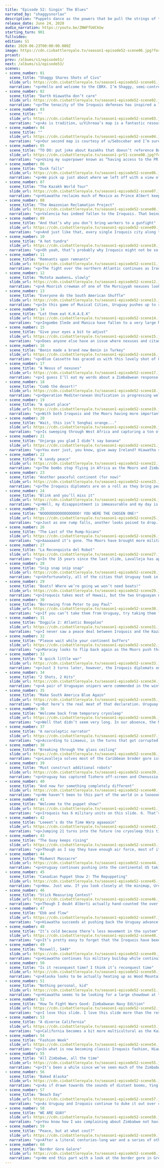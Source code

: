 ```yaml
---
title: "Episode 52: Singin' The Blues"
narrated_by: "shaggysnorlax"
description: "Puppets dance as the powers that be pull the strings of the cylinder every which way."
release_date: June 24, 2020
audio_narration: https://youtu.be/ZNWFfUdCkUw
starting_turn: 901
fullvideo:
edition: S1
date: 2020-06-23T00:00:00.000Z
image: https://cdn.civbattleroyale.tv/season1-episode52-scene06.jpg?format=webp&quality=80
prcast:
prev: /albums/s1/episode51/
next: /albums/s1/episode53/
scenes:
- scene_number: 01
  scene_title: "Shaggy Shares Shots of Civs"
  slide_url: https://cdn.civbattleroyale.tv/season1-episode52-scene01.jpg?format=webp&quality=80
  narration: "<p>Hello and welcome to the CBRX. I’m Shaggy, semi-controversial power ranker, resident Benin fan, and your narrator for the week. I’ll save you my full CBR origin story (mid-Mk2 hiatus), but I started Power Ranking this season and it’s a ton of fun to make and I hope they’re fun to read. Not fun for the civs though, it’s a cruel, cruel cylinder out there and things might get a little messy this part.</p>"
- scene_number: 02
  scene_title: "Darth Hiawatha don’t care"
  slide_url: https://cdn.civbattleroyale.tv/season1-episode52-scene02.jpg?format=webp&quality=80
  narration: "<p>The tenacity of the Iroquois defenses has inspired a lot of OC this week. Beset on all sides, u/yaampa’s Darth Hiawatha isn’t going down without a fight. And like Vader, it’ll take more than one defeat to kill them.</p>"
- scene_number: 03
  scene_title: ""
  slide_url: https://cdn.civbattleroyale.tv/season1-episode52-scene03.jpg?format=webp&quality=80
  narration: "<p>As is tradition, u/Vihreaa’s map is a fantastic resource that answers my weekly question: Just how tiny did Benin get?” and it’s also the closest we have to Civ 5’s in-game turn-by-turn map on such a scale. Maybe some resourceful member of the sub will make a time-lapse when this is all over (we’ll talk, Vihreaa).</p>"
- scene_number: 04
  scene_title: ""
  slide_url: https://cdn.civbattleroyale.tv/season1-episode52-scene04.jpg?format=webp&quality=80
  narration: "<p>Our second map is courtesy of u/Sebscobar and I’m sure it is hanging in schools throughout the cylinder, though I doubt they appreciate having to replace them every couple of years. This is the state of the cylinder projected on a real-world map. It really puts in perspective just how tiny the landmasses that make up the Uruguayan Pacific Islands aree. It also really makes Benin look like the eye of the storm at the middle point of the three powers of the Old World. Last gratuitous Benin mention, I promise.</p>"
- scene_number: 05
  scene_title: "TO DO: put joke about Kazakhs that doesn’t reference Borat here"
  slide_url: https://cdn.civbattleroyale.tv/season1-pr51-scene08.jpg?format=webp&quality=80
  narration: "<p>Using my superpower known as “having access to the PR sheet”, I am fairly confident that the Kazakhs have retained their top spot this week. And with almost as much production (used primarily to build hovertanks and nukes) as the other non-Iroquois superpowers put together, it isn’t hard to see why. They are clearly the civ to beat right now, or rather, stave off. Their tendrils reach to encircle the globe; the Kazakhs must first be stopped before they can be conquered.</p>"
- scene_number: 06
  scene_title: "Dusk falls"
  slide_url: https://cdn.civbattleroyale.tv/season1-episode52-scene06.jpg?format=webp&quality=80
  narration: "<p>We pick up just about where we left off with a view of the newly Moorish land in South America. Barquisimeto has fallen and Porlamar had a Moorish XCOM unit dropped in from out of nowhere to capture the city. Not all is lost for the Iroquois, however, as they surround Valencia with enough units to push back the Moors from their islands. Also, say hello to the Beninese Lifeboat Initiative. Their orders are to find any scrap of land to settle as a last resort should the worst happen to a battered Benin. Their best hope is an island getting nuked off the map, but unless Ciudad Guayana is armed to the teeth with nukes, there doesn’t seem to be much hope of that happening here anytime soon. Perhaps they should try somewhere else.</p>"
- scene_number: 07
  scene_title: "The Kazakh World Tour"
  slide_url: https://cdn.civbattleroyale.tv/season1-episode52-scene07.jpg?format=webp&quality=80
  narration: "<p>Hiawatha reclaims much of Mexico as Prince Albert keeps flipping. Uruguayan reinforcements are certainly in the area should they wish to continue contesting these cities up and down the coast. Some Uruguayan generals have concerns about the new Kazakh music trend among some of the Hawaiian units. But the Kazakh World Tour continues on to spread the good word of Ablai in song.</p>"
- scene_number: 08
  scene_title: "The Amazonian Reclamation Project"
  slide_url: https://cdn.civbattleroyale.tv/season1-episode52-scene08.jpg?format=webp&quality=80
  narration: "<p>Valencia has indeed fallen to the Iroquois. That being said, it seems to have either taken most of their units to capture the city or they are focusing them north and off-screen towards the other Moorish islands. Either one of these sounds just fine and dandy to Lavalleja as he marches mechanical and biological monstrosities over a more or less undefended Iroquois border. Seriously, there are more Iroquois workers here than military units. Maybe they’re relying on the Great Prophet of Maracaibo to guide their path. Also, the Beninese settler has lost its escort. Oh dear, Beninese settler, so fragile floating along in search of a last chance. May you find your peace on some forgotten island.</p>"
- scene_number: 09
  scene_title: "And that’s why you don’t bring workers to a gunfight"
  slide_url: https://cdn.civbattleroyale.tv/season1-episode52-scene09.jpg?format=webp&quality=80
  narration: "<p>And just like that, every single Iroquois city along this border has been captured, save Cumana. Maracay is also now claimed by the Guay. The remaining Iroquois military in South America has consolidated around Maracaibo, though they haven’t been able to prevent it from falling to the black. Also, remember those 10 air units from before? They’re gone. And to add insult to injury, the Moors give the Iroquois a nice jab in the side, flipping Valencia back once again. Stuck between a rock and a hard place, Iroquois will need to win the imminent unit trades to keep their foothold in South America.</p>"
- scene_number: 10
  scene_title: "A hot tundra"
  slide_url: https://cdn.civbattleroyale.tv/season1-episode52-scene10.jpg?format=webp&quality=80
  narration: "<p>Oh yeah, that’s probably why Iroquois might not be so quick to reinforce South America. Holding off the Kazakhs is definitely a greater task than invading Uruguay, though the number of units Iroquois has at their disposal here is worrying. Recapturing Battleford, Cev’aq and Iyo-Saijo is a step in the right direction, but so would annexing some of these cities so you can protect them properly. Also, the minimap of South America looks like it's put on it’s Guay Jeans today. Uruguayan Reunification seems to be about 60% complete.</p>"
- scene_number: 11
  scene_title: "Remnants upon remnants"
  slide_url: https://cdn.civbattleroyale.tv/season1-episode52-scene11.jpg?format=webp&quality=80
  narration: "<p>The fight over the northern Atlantic continues as Iroquois capture Douglas and Tiononderoge while Unjarga falls to the black. Hiawatha holds the advantage here in numbers and tech, but the Moors have reinforcements coming in from Scandinavia only a few turns away. Say hello to some of our lesser seen denizens of the cylinder, the Vikings. Wooden boats and not even at Modern Era tech. If I had to guess how they’ve survived this long, I’d guess that the Moors keep them around as a sort of living history museum. Moorish children take field trips up to see what simpler life looked like on a city-wide scale. Also, hi Zimbabwean nexus! You’re a little far from home.</p>"
- scene_number: 12
  scene_title: "Mutota awakens… slowly"
  slide_url: https://cdn.civbattleroyale.tv/season1-episode52-scene12.jpg?format=webp&quality=80
  narration: "<p>A Moorish crewman of one of the Mursiyyah nexuses looked out upon a vast desert of workers toiling across the land. Suddenly an alarm sounded. War were declared. He panicked, there hadn’t been fighting on this front in decades if not centuries, but he took another look at the sandy landscape. Nothing. No soldiers, armor, robots, or any other abomination from the dreaded Mutota in sight. “Hmmm,” the crewman thought, “well I guess they can declare whatever they want to declare. If they ain’t shooting me, I don’t care.” Then a beam crackled through the sky and struck the city’s defense grid, causing the most minor of damage to its reinforced exterior. The crewman let out a shout. “Is that all you got?”</p><p></p><p>Mutota declares war on the Moors and that’s just about the only thing here indicating an actual war. One city has been damaged with no army in sight. There are more Kazakh units peacekeeping the Zimbabwe/Moor border than Zimbabwe has units to go try to invade Moorish North Africa. Not to mention that this is more or less the Moorish core. This isn’t an easy fight for a well organized army, and Mutota’s looks like they wouldn’t be able to organize a bake sale.</p>"
- scene_number: 13
  scene_title: "Everyone do the South American Shuffle"
  slide_url: https://cdn.civbattleroyale.tv/season1-episode52-scene13.jpg?format=webp&quality=80
  narration: "<p>In this game of Musical Cities, Uruguay pushes up to recapture Cumana while the Moors trade Santa Teresa Del Tuy for La Guaira with the Iroquois. Lavalleja has held on to his reclaimed cities and some appear to be healing. This may have something to do with all of the Iroquoian nexuses that were in South America either being moved or destroyed in the fighting. It seems as though Hiawatha has some trust issues as many of the cities here are puppeted, much like those captured originally from Metis. This isn’t helping his war efforts as shipping units down to South America just adds to the logistical nightmare of fighting wars on all 3 of your borders.</p>"
- scene_number: 14
  scene_title: "Let them eat K.H.A.E.K"
  slide_url: https://cdn.civbattleroyale.tv/season1-episode52-scene14.jpg?format=webp&quality=80
  narration: "<p>Ingombe Ilede and Manica have fallen to a very large Moorish navy for how far from home they are. Interestingly, Uruguayan Madagascar has proven to be a strategic benefit for the Moors as it seems to be only allowing Zimbabwe to reinforce these islands by way of South Asia. I’m not sure how many of the coastal cities in that area are puppeted, but if they are more puppeted than not, it could spell trouble for Zimbabwe. Additionally, Ablai Khan’s quest to map every single inch of ice on the cylinder continues as the Kazakh Hovertank Antarctic Exploration Corps (commonly known as K.H.A.E.K) combs the southern rim of the cylinder. Though he may have finished the tech tree, it seems Ablai still has questions about the geometry of his world.</p>"
- scene_number: 15
  scene_title: "Give your eyes a bit to adjust"
  slide_url: https://cdn.civbattleroyale.tv/season1-episode52-scene15.jpg?format=webp&quality=80
  narration: "<p>Does anyone else have an issue where nexuses and citadels just look really similar when there are a lot of them on one slide? With the Kazakh peacekeepers having moved on to keep the peace on a different part of the cylinder, or to go sacrifice themselves in Alaska, the Northern African border between the Moors and Zimbabwe has heated up significantly. Mutota has captured Callinicum and Meroe, though I expect both cities to flip a few times given the number of units nearby. Abd-ar Rahman has carpeted the Mediterranean and the continued lack of units in the Sahara is concerning for Zimbabwe. Many of their cities are taking damage and it doesn’t seem like they have much of a response in the west yet.</p>"
- scene_number: 16
  scene_title: "Benin made a brand new Benin in Turkey"
  slide_url: https://cdn.civbattleroyale.tv/season1-episode52-scene16.jpg?format=webp&quality=80
  narration: "<p>Blue Cassette has graced us with this lovely shot of Gothiscandza, the Beninese capital-in-exile, in all its glory: 3 tiles of land and 4 of land-locked sea. Other dead civs see it as the haven Benin has turned it into as Madagascan units and, interestingly, a Palmyran scout flock toward the Beninese lands with hopes of refuge. For those of you tracking stats at home, don’t overvalue Benin’s military, most of it is tied up in useless naval units that won’t do much should anyone come knocking from the south. Also shown here is Arheimar falling to the black just from Moorish air raids. It won’t flip as it is surrounded by Kazakh and Madagascan peacekeepers. Even with the last city fallen, Ranavalona’s orders of keeping the peace in random cities still echo across the cylinder to whomever will hear them. Also, uh, damn Ablai, that’s a ton of hovertanks. More than I think both polar rims can hold.</p>"
- scene_number: 17
  scene_title: "A Nexus of nexuses"
  slide_url: https://cdn.civbattleroyale.tv/season1-episode52-scene17.jpg?format=webp&quality=80
  narration: "<p>I guess I’ll eat my words about a Zimbabwean response in West Africa. They capture Mursiyyah and Salamanqah, though that is in exchange for Udo falling into Moorish hands. Cities on both sides are taking damage and this seems oddly even given the emptiness of Iberia. Also, Ying Zheng is drunkenly processing his turn on a boat somewhere, drifting around.</p>"
- scene_number: 18
  scene_title: "Comb the desert!"
  slide_url: https://cdn.civbattleroyale.tv/season1-episode52-scene18.jpg?format=webp&quality=80
  narration: "<p>Operation Mediterranean Unification is progressing well for the Moors, taking Ewohimi, Torcello and Owo and pushing back Zimbabwean forces well away from the coastal cities. On the Arabian front of this war, Kiteve also falls to the Moors. Though the strength of the Mediterranean navy may have helped the Moors make landfall in North Africa, encroaching further south may prove a bit more troubling as the Moors are down to a series of nexuses and a squad of hovertanks to do all of the heavy conquering. It isn’t slowing them down yet as every Zimbabwean city here is in the red or black, but keep an eye on their progress. The puppeting issue that other powers are having has come to Zimbabwe too, as their regions of thinned military are closely correlated to the ability for cities to actually build units to protect them.</p>"
- scene_number: 19
  scene_title: "A quiet place"
  slide_url: https://cdn.civbattleroyale.tv/season1-episode52-scene19.jpg?format=webp&quality=80
  narration: "<p>With both Iroquois and the Moors having more important fronts to send units to, the British Isles have reached a sort of standstill. Indeed, the Iroquois have captured Unjarga on Greenland and Douglas keeps flipping back and forth, but there doesn’t seem to be enough of an advantage for either side here for these borders to change much. I know religion hasn’t been terribly relevant for a while, so I just want to point out that this is one of the rare extant borders (at least that I’ve seen) where religious and political borders seem to correlate closely.</p>"
- scene_number: 20
  scene_title: "Wait, this isn’t Songhai orange..."
  slide_url: https://cdn.civbattleroyale.tv/season1-episode52-scene20.jpg?format=webp&quality=80
  narration: "<p>Is sweeping through West Africa and capturing a ton of cities from a major power just how the Moors like to do things? In a move that might remind pre-Endgame viewers of the collapse of Songhai, the Moors have captured the vast majority of West Africa with 6 city captures that I can count. Those nexuses are working just fine, Abd-ar Rahman. Zimbabwe, however, has sent a strike force of their most fervent weebs to recapture Owo, the obvious choice for “Most Important City” on the continent. And (owo) what’s this? The Iroquois have made peace with the Moors. Maybe South America will be a bit more peaceful for a time.</p>"
- scene_number: 21
  scene_title: "Unjarga you glad I didn’t say banana"
  slide_url: https://cdn.civbattleroyale.tv/season1-episode52-scene21.jpg?format=webp&quality=80
  narration: "<p>You ever just, you know, give away Ireland? Hiawatha seemed eager enough to stop having the Moors be a thorn in his side in South America that he gave them Ireland in exchange. Just after capturing Ireland. Given the amount of death that has been brought to Douglas and Saraqustah, I’m not sure the Moorish Irish are too happy about being regifted like a fruitcake, but at least it gives them time to recover and rebuild. Unjarga stays in Iroquois hands though, so at least they still have most of Greenland in their possession.</p>"
- scene_number: 22
  scene_title: "A sandy peace"
  slide_url: https://cdn.civbattleroyale.tv/season1-episode52-scene22.jpg?format=webp&quality=80
  narration: "<p>The bombs stop flying in Africa as the Moors and Zimbabwe make peace. Operation Mediterranean Reunification has been a success for the Moorish commanders as they celebrate their victories on their nexuses. As a part of their peace deal, the Moors and Zimbabwe set up a collaborative hospital somewhere in the eastern Sahara as units heal up adjacent to those they were just fighting. The sparseness of Moorish units here does seem to indicate that their invasion was slowed by the inability to have naval support, but the gains from this war should be sufficient to reinforce and try again later.</p>"
- scene_number: 23
  scene_title: "Another peaceful continent (for now)"
  slide_url: https://cdn.civbattleroyale.tv/season1-episode52-scene23.jpg?format=webp&quality=80
  narration: "<p>The Iroquois diplomats are on a roll as they bring peace to South America for the first time in years. Maracay and Maracaibo have been traded, though it’s unclear whether they were peacefully exchanged. Additionally, in what seems to be the diplomats’ secondary goal, much of the border gore in this region has been resolved. I believe the Iroquois/Moor peace deal included reunifying the Iroquoian Caribbean, which, when combined with the deal for Maracay, makes the map look a lot cleaner. I believe the diplomatic solution ended up being for the best for all civs here, as most of the military we’ve been watching here this part is gone, probably decaying or smoldering somewhere in the cut-down Amazon. Ying Zheng sniffles on his ship off the Panamanian coast. “It’s so touching how they can get along” he sniffs as he takes another swig of Iroquois rum.</p>"
- scene_number: 24
  scene_title: "Blink and you’ll miss it"
  slide_url: https://cdn.civbattleroyale.tv/season1-episode52-scene24.jpg?format=webp&quality=80
  narration: "<p>Well, my disappointment is immeasurable and my day is ruined. Benin has been killed by the Moors on the same turn they get declared on. Always one of my favorites, this nut has finally cracked. Once friends with their eventual killers before the reset, the crafty Euware was relegated to his diplomatically obtained capital-in-exile once the powers began consolidating in Endgame. Being most well known for holding off drove after drove of Songhai unit pre-Endgame and being an immovable object for other African powers for much of the CBRX, their great engineers will stand as a testament to their ingenuity in developing defenses and holding their ground. Unless the Lifeboat Initiative is successful later down the line, there will be no more of my Snoop Dogg jokes in my PR writeups for them, this ends the struggle for Benin. F</p>"
- scene_number: 25
  scene_title: "NOOOOOOOOOOOOOOOOO! YOU WERE THE CHOSEN ONE!"
  slide_url: https://cdn.civbattleroyale.tv/season1-episode52-scene25.jpg?format=webp&quality=80
  narration: "<p>Just as one rump falls, another looks poised to drop. Not only do the Moors declare on the Vikings, but the Kazakhs also add their token declaration as well. Sort of a “hey, you aren’t just screwed, you’re super screwed” to Ragnar. In one turn, Roskilde falls to black and any one of the Moorish units in the area could simply march in and kill off Ragnar once and for all. Also, just note the faceoff that the Viking rifleman is having with that Iroquois triceratops. I’m sure there’s some OC inspiration there. Maybe a limerick? Probably not, “there once was a rifleman from Roskilde” doesn’t give much to rhyme with.</p>"
- scene_number: 26
  scene_title: "The Last of the Rump-hicans"
  slide_url: https://cdn.civbattleroyale.tv/season1-episode52-scene26.jpg?format=webp&quality=80
  narration: "<p>Aaaaaand it’s gone. The Moors have brought more military than they used to defend the British Isles in a move that can only be described as overkill. Abd-ar Rahman wants Ragnar dead and he wants to know he’s dead. That being said, let’s take a moment to recognize that of all of the civs, the Vikings won the battle of rump survival. Once a great power on the verge of rolling through Europe, the Vikings got kneecapped early in Endgame and got stranded on an Arctic wasteland. The Vikings posed no threat to any major power and were able to deftly avoid elimination through the merit of having no land that anybody deemed valuable. Back in episode 45, they were ranked dead last at #26 but they were able to finesse their way to end up outlasting 20 of those civs and in 6th place overall. That’s quite a feat. Rest easy, Ragnar, your troubles are over. F</p><p></p><p>Limaeus’/Limerickarcher’s note: </p><p>There once was a rifleman from Roskilde</p><p>Who cried “look at me I’m about to be killed</p><p>By a triceratops</p><p>With a lollipop.</p><p>But alas, to last to sixth I am thrilled! </p>"
- scene_number: 27
  scene_title: "La Reconquista del Robot"
  slide_url: https://cdn.civbattleroyale.tv/season1-episode52-scene27.jpg?format=webp&quality=80
  narration: "<p>In the 15 years since the last slide, Lavalleja has apparently seen the movie Pacific Rim and thought “damn, that would be cool to do even if we didn’t have a kaiju to take down.” After building an army of Giant Death Robots, he set his sights on reclaiming that which was rightfully his and kicking out that damn Hiawatha once and for all. Using one nexus per city along with a substantial air force, he captures 3 cities and brings the next layer of Iroquois cities to the black. To celebrate, he set off some fireworks over Caracas. Ying Zheng and the rest of the crew aboard on the Perpetual Panamanian Passage applaud from a distance.</p>"
- scene_number: 28
  scene_title: "Snip snap snip snap"
  slide_url: https://cdn.civbattleroyale.tv/season1-episode52-scene28.jpg?format=webp&quality=80
  narration: "<p>Unfortunately, all of the cities that Uruguay took in their initial push are reconquered by Iroquois and they also take Santa Lucia to try to assert their dominance in South America. Hiawatha isn’t just going to roll over and die here. Also, Lavalleja learns a valuable lesson in war: just because you saw it in a movie doesn’t mean it will work on the battlefield. Almost all of the Uruguayan GDRs are gone. Maybe they sank into the sea.</p>"
- scene_number: 29
  scene_title: "Boats? Where we’re going we won’t need boats!"
  slide_url: https://cdn.civbattleroyale.tv/season1-episode52-scene29.jpg?format=webp&quality=80
  narration: "<p>Iroquois takes most of Hawaii, but the two Uruguayan nexuses in the area will make it difficult to hold the islands for long. In fact, if you count air units, Zimbabwe has more military on this slide than Iroquois. That’s a pretty empty chunk of land there, Hiawatha. Maybe annex some cities.</p>"
- scene_number: 30
  scene_title: "Borrowing from Peter to pay Paul"
  slide_url: https://cdn.civbattleroyale.tv/season1-episode52-scene30.jpg?format=webp&quality=80
  narration: "<p>If you can’t take them from Uruguay, try taking them from Iroquois. The Kazakhs swoop in and take Acarigua and Coro right out from under the noses of both American powers, much to the chagrin of Pacific Ocean cartographers everywhere. The hovertank horde stationed on Japan vastly outnumbers any navy being fielded in this region of the Pacific. This is exactly what happens when you don’t build units, Hiawatha.</p>"
- scene_number: 31
  scene_title: "Dogpile 2: Atlantic Boogaloo"
  slide_url: https://cdn.civbattleroyale.tv/season1-episode52-scene31.jpg?format=webp&quality=80
  narration: "<p>I never saw a peace deal between Iroquois and the Kazakhs, and this declaration from the Moors just 6 turns after the one from Uruguay makes this officially another dogpile-type war against Iroquois. They just can’t catch a break, can they. The triceratops in Greenland seems to have been extincted in the Moorish capture of Laridah, but Hiawatha is sending a navy over from their core to avenge it.</p>"
- scene_number: 32
  scene_title: "Please wait while your continent buffers"
  slide_url: https://cdn.civbattleroyale.tv/season1-episode52-scene32.jpg?format=webp&quality=80
  narration: "<p>Maracay looks to flip back again as the Moors push through to their historically furthest point inland in South America with their captures. This effective buffer area gives the Iroquois a lot more time to send troops down south to complete a full assortment of units for this war. Additionally, though we only see a bit of it here, the Moors have retaken many of their Caribbean cities.</p>"
- scene_number: 33
  scene_title: "A quick little war"
  slide_url: https://cdn.civbattleroyale.tv/season1-episode52-scene33.jpg?format=webp&quality=80
  narration: "<p>Just 3 turns later, however, the Iroquois diplomats once again use their magic to negotiate peace with the Moors and Uruguay. This war was definitely a loss for them though, as they only have a city or two left in South America and have few units left in the area. In the interim, what happened to Maracaibo is a bit odd as it is now in Uruguay’s hands at the end of the war. It must have been captured by Iroquois from the Moors and then either flipped to Uruguay quickly before the peace deal or was a part of the peace deal itself. Either way, cartographers rejoice as they erase their recently drawn yellow gashes from the maps of South America. The Moors also get to keep their Caribbean islands in this peace deal, definitely a win.</p>"
- scene_number: 34
  scene_title: "2 Shots, 2 Hits"
  slide_url: https://cdn.civbattleroyale.tv/season1-episode52-scene34.jpg?format=webp&quality=80
  narration: "<p>A pair of Uruguayan snipers were commended in the winter of 5386 as they stole away not one, but TWO Moorish cities in North Africa as Lavalleja declared war against the Moors in that same January. This isn’t the first time Uruguayan blue has been seen in Africa, but this is the most land they’ve had in Africa in Endgame. Given that most of the Moorish units in the area are naval gives Uruguay a bit of breathing room in trying to hold these cities but it’s doubtful that this won’t do much other than annoy Abd-ar Rahman. Also of note is the number of Kazakh peacekeepers in Zimbabwe. If their strategy is to weaken Mutota over time by reducing the number of units in his borders, it's working fine, but it might be Mutota’s laziness rather than any major peacekeeping work on the Kazakhs’ part doing most of the heavy lifting on that front.</p>"
- scene_number: 35
  scene_title: "Make South America Blue Again"
  slide_url: https://cdn.civbattleroyale.tv/season1-episode52-scene35.jpg?format=webp&quality=80
  narration: "<p>But here’s the real meat of that declaration. Uruguay has pushed the Moors off of the South American mainland and out to the Caribbean. Once Uruguay can take Caracas from Iroquois, Operation South American Reunification will be a complete success. Much like the tides on their shores, the ebb and flow of South American blue is a calming constant on the cylinder. </p><p></p><p>Also, just a heads up but Limaeus has told me that turns 972-988 got corrupted, so we’ll be doing a little bit of time travelling here and I’ll be doing a bit of guesswork to see what’s happened in our time in stasis.</p>"
- scene_number: 36
  scene_title: "Welcome back from temporary cryosleep"
  slide_url: https://cdn.civbattleroyale.tv/season1-episode52-scene36.jpg?format=webp&quality=80
  narration: "<p>Well that didn’t seem very long. In our absence, the Moors seem to have retaken the South American coast from Valencia to Las Piedras, which has lost 14 pops in the process. Also, say hello to the Kazakh units playing “I’m not touching you” out in the three tiles of international waters in the Atlantic. Once again the wars of South America have depleted the militaries of both sides, and once again almost everything that isn’t Uruguayan is puppeted.</p><p></p><p>Back to cryosleep everyone. Limaeus tells me that turns 990-1000 also got corrupted.</p>"
- scene_number: 37
  scene_title: "A narcoleptic narrator"
  slide_url: https://cdn.civbattleroyale.tv/season1-episode52-scene37.jpg?format=webp&quality=80
  narration: "<p>According to Limaeus, in the turns that got corrupted, Uruguay declared war on Iroquois and the Moors and Uruguay peaced out of their war. The Moor/Guay peace lets the Moors keep their coastal holdings for now, but that Iroquois/Guay war? Now that’s something to talk about. Uruguay has now pushed through to Central America and has renamed the operation to Operation South and Central American Unification. Conquerors they may be, but unification is another animal. Maybe go back for Maturin? Still, the progress that Uruguay has made up into Mexico is certainly unsettling if you are an Iroquois fan. Suddenly their sweeping capture of South America might have turned into their own swift loss of cities closer to home. Cartographers continue to struggle with the border gore of this portion of the map and have seemingly given the job over entirely to Ying Zheng. After drawing squiggles in the ocean, he took a more Taoist approach to settling the land dispute and has given a sea tile to each side within the others’ borders. “You know, for fun” was the only explanation anyone could get out of him before he stormed off to his cabin in a huff talking about conquests that could have been.</p>"
- scene_number: 38
  scene_title: "Breaking through the glass ceiling"
  slide_url: https://cdn.civbattleroyale.tv/season1-episode52-scene38.jpg?format=webp&quality=80
  narration: "<p>Lavalleja solves most of the Caribbean broder gore issue and continues the push north, including the Caribbean in Operation South and Central American Unification. Not wanting to make the name any more unwieldy, he fails to include it in the operation title. Moving the camera this far north gives us a good view at just how empty the Iroquois core is. Sustaining wars on so many fronts really takes it out of a civ. Hopefully the air units in the American South will be enough to maintain a defense.</p>"
- scene_number: 39
  scene_title: "Must construct additional robots"
  slide_url: https://cdn.civbattleroyale.tv/season1-episode52-scene39.jpg?format=webp&quality=80
  narration: "<p>Uruguay has captured Tiohero off-screen and Chenussio, Shis-Inday, and Ganondagan in the shot. This marks the first major claim Uruguay have had in North America since the beginning of Endgame. At this point, recapturing the Mexican path of cities down towards Uruguay proper isn’t Hiawatha’s primary goal, it’s staying un-rumped. To inspire himself, Hiawatha also watched Pacific Rim and thought “damn, that’d be cool to do”. Whether their newly created Giant Death Robots will be able to hold off the constant barrage of Guay nexuses remains to be seen though.</p>"
- scene_number: 40
  scene_title: "And now for something completely different"
  slide_url: https://cdn.civbattleroyale.tv/season1-episode52-scene40.jpg?format=webp&quality=80
  narration: "<p>We haven’t been to this part of the world in a looooong time. If anybody was wondering where all of Uruguay’s units went, look no further. This is a massive buildup of units, and with almost every Uruguayan city in this shot annexed, there could be a lot more to come. Keep tabs on this part of the world, because if this border flares up there won’t be many more regions of the cylinder untouched by war. Zimbabwean Indonesia seems to have a thing for Venezuelan musketmen too, so much so that one has its own little island. How cute!</p>"
- scene_number: 41
  scene_title: "Welcome to the puppet show!"
  slide_url: https://cdn.civbattleroyale.tv/season1-episode52-scene41.jpg?format=webp&quality=80
  narration: "<p>Iroquois has 6 military units on this slide. 6. That’s it. Compare that to 15 workers shown here. I guess that’s what happens when you puppet every city from Alaska to the Great Lakes to Texas. If anybody (Kazakhs *cough cough*) can break into this part of the Iroquois lands, things will go downhill for Hiawatha very fast.</p>"
- scene_number: 42
  scene_title: "Leeeet’s do the Time Warp agaaaain"
  slide_url: https://cdn.civbattleroyale.tv/season1-episode52-scene42.jpg?format=webp&quality=80
  narration: "<p>Jumping 21 turns into the future (no cryosleep this time), we see that Iroquois has taken Ninstints but has lost the west coast. Uruguay’s Oceania cities are paying dividends now that they can combine the units sent from Australia and the islands with those coming up from South America. As such, there are more Uruguayan units in and around Lac la Biche than Iroquois has through til the midwest. Luckily there should be enough air power to halt the Uruguayan retreat until reinforcements arrive, if they ever do.</p>"
- scene_number: 43
  scene_title: "The Guay keeps rising"
  slide_url: https://cdn.civbattleroyale.tv/season1-episode52-scene43.jpg?format=webp&quality=80
  narration: "<p>Though as I say they have enough air force, most of it was in Haisndayin and Saint-Laurent which just fell to Uruguay along with Ganondagan just off-screen. 6 cities in this slide are in the black and only 6 Iroquois cities in this shot can even produce units. This is not looking good for Hiawatha. If the Kazakhs actually try to do anything significant soon, it might even be lights out.</p>"
- scene_number: 44
  scene_title: "Midwest Massacre"
  slide_url: https://cdn.civbattleroyale.tv/season1-episode52-scene44.jpg?format=webp&quality=80
  narration: "<p>Uruguay continues pushing into the continental US taking La Baye, Fish Creek, and Onekagoncka (sorry Dawkinzz). Iroquois units have miraculously appeared just as the Uruguay military has disappeared from the area. It looks like Lavalleja is trying to split Iroquois down the middle with this strategy, and it seems to be working for now so long as they can hold what they’ve taken.</p>"
- scene_number: 45
  scene_title: "Canadian Puppet Show 2: The Repuppeting"
  slide_url: https://cdn.civbattleroyale.tv/season1-episode52-scene45.jpg?format=webp&quality=80
  narration: "<p>Wow. Just wow. If you look closely at the minimap, Uruguay has taken most of the United States west of the Mississippi. The next line of cities being in the black and much of the air force in this region probably dealing with Kazakh incursions probably means that Uruguay isn’t done here yet. Only 8 Iroquois land units on this slide for those of you counting along at home. Damn, Canada looks empty.</p>"
- scene_number: 46
  scene_title: "Stick Measuring Contest"
  slide_url: https://cdn.civbattleroyale.tv/season1-episode52-scene46.jpg?format=webp&quality=80
  narration: "<p>Though I doubt Alberti actually hand-counted the over 5 million pointy sticks of Ablai Khan, he does give us this very informative list. With more military than the Moors and Uruguay put together, the Kazakhs are frighteningly powerful to say the least. Granted, I’ll bet a lot of those units are hovertanks rather than nexuses, but it might not matter if they can simply smother their opponents in units in a war. I’m scared of what they might do should they break through the Iroquois lines in Alaska. Also of note, Hiawatha has half of the military of Zimbabwe. This is important for two reasons: 1) This number makes Hiawatha seem like he’s truly losing superpower status albeit slowly. 2) Zimbabwe has had maybe one major war in a couple hundred years and still has a relatively small military in the face of the other major powers. What’s up, Mutota? Please don’t tell me the production is just going into gold creation, or worse, science.</p>"
- scene_number: 47
  scene_title: "Ebb and flow"
  slide_url: https://cdn.civbattleroyale.tv/season1-episode52-scene47.jpg?format=webp&quality=80
  narration: "<p>Hiawatha succeeds at pushing back the Uruguay advance very effectively. The newly conquered Uruguayan lands are almost entirely devoid of land units but boast a sizable air force. Given that the Iroquois are also not investing much in land units to recapture the southwest of their continent, these might be the borders we see for a while until each side can build back up around here. Are Uruguay making the mistake of filling up their Oceanic region with units rather than sending them into war? Or is Hiawatha just so good at killing off units with planes that they just melt in the face of his air defense?</p>"
- scene_number: 48
  scene_title: "It’s cold because there’s less movement in the system"
  slide_url: https://cdn.civbattleroyale.tv/season1-episode52-scene48.jpg?format=webp&quality=80
  narration: "<p>It’s pretty easy to forget that the Iroquois have been at war with the Kazakhs this entire part. Or rather, it was easy to forget until Ablai finally nuked the absolute bejeezus out of Alaska so his hovertanks could fly into the Iroquois cities with fewer obstructions. They definitely have a ways to go if they want to truly begin the North American leg of their conquests, but after a few hundred years this is good news for the Kazakhs and bad news for the rest of the cylinder.</p>"
- scene_number: 49
  scene_title: "Roswell, 5449"
  slide_url: https://cdn.civbattleroyale.tv/season1-episode52-scene49.jpg?format=webp&quality=80
  narration: "<p>Hiawatha continues his military buildup while continuing to push Uruguay back down to Mexico. Crazy how a few slides ago Lavalleja’s troops were as far north as Pembina. Meanwhile, a glowing purple light hovers above the carnage. Ying Zheng’s Party Flotilla gives the performance 3 out of 5 Yings. “We’ve seen better light shows, but this was a good effort” reads the Qin review.</p>"
- scene_number: 50
  scene_title: "Is it reconquest time? I think it’s reconquest time"
  slide_url: https://cdn.civbattleroyale.tv/season1-episode52-scene50.jpg?format=webp&quality=80
  narration: "<p>Alaska looks to be actually heating up as Wood Mountain, Battleford and both Gift and Green Lakes are reclaimed by the Iroquois, though Ablai Khan has a group of hovertanks that have something to say about that. There are a lot more hovertanks just across the Bering Strait, but I can’t help but think that Ablai is just toying with Hiawatha here as he could simply fill these lands with units if he wanted to.</p>"
- scene_number: 51
  scene_title: "Nothing personal, kid"
  slide_url: https://cdn.civbattleroyale.tv/season1-episode52-scene51.jpg?format=webp&quality=80
  narration: "<p>Hiawatha seems to be looking for a large showdown at the Gulf of Mexico, but as he’s positioning his units around Shis-Inday to square off against the Uruguay forces coming from the south Lavalleja sends a series of special ops units to knock the Iroquois off their feet by taking 6 cities in one turn. This bait and switch has left Hiawatha’s significant army more or less surrounded. Should they be defeated at Shis-Inday, there won’t be much stopping Uruguay from taking everything left west of the Mississippi.</p>"
- scene_number: 52
  scene_title: "How To Fight Wars Good: Zimbabwean Navy Edition"
  slide_url: https://cdn.civbattleroyale.tv/season1-episode52-scene52.jpg?format=webp&quality=80
  narration: "<p>I love this slide. I love this slide more than the rest of the wars in this part because the more you look at it, the more you realize just how weird this slide really is. Zimbabwe has placed what can only be described as an army of workers in the middle of the ocean at their southern naval border with Uruguay. These workers look to be protecting a settler who has conspicuously placed himself on the front line of this formation. Is this a Zimbabwean workers’ revolt? Perhaps a peaceful mission to improve the ocean floor? Either way, they’re facing a massive Uruguayan navy that could swallow up these workers in one turn. I’m also curious as to the living situation of the citizens of Lusvingo as the entire island is covered by one massive unit. Fans of K.H.A.E.C. will be happy to see that the mission is still going strong. They’ve found a Uruguayan city, of all things, among the ice. The Moors are also trying to get in on the ice exploration craze and send their own unit to check out the cylinder’s rim, breaking the chain of Kazakh hovertanks in a way that’s just a little bit infuriating. All the while, a Venezuelan ship looks out on this nonsense and it’s crew think “maybe we’ll just sail somewhere else.”</p>"
- scene_number: 53
  scene_title: "A diverse California"
  slide_url: https://cdn.civbattleroyale.tv/season1-episode52-scene53.jpg?format=webp&quality=80
  narration: "<p>California becomes a bit more multicultural as the Kazakhs shake up their strategy of sending hovertank after hovertank into Alaska and instead attack and capture Lac la Biche with a naval unit. Uruguay doesn’t seem like it’ll appreciate anyone stealing their spoils, especially after just now flipping Fish Creek and Haisndayin back, and Iroquois just plain don’t like having their cities taken back and forth and brought down to 1 pop, but Ying Zheng’s Party Flotilla carries on and has made new friends with a group of Zimbabwean units while enjoying their debaucherous neutrality. What’s a Zimbabwean navy doing here? Only Mutota and maybe some drunken Qin sailors know.</p>"
- scene_number: 54
  scene_title: "Fashion Week"
  slide_url: https://cdn.civbattleroyale.tv/season1-episode52-scene54.jpg?format=webp&quality=80
  narration: "<p>In what is now becoming classic Iroquois fashion, Hiawatha is able to push back the Kazakhs in Alaska by taking Cev’aq and Iyo-saijo. But, in similarly classic Kazakh fashion, there are always more hovertanks to throw at the problem. I’m happy Iroquois seem to be showing signs of life despite being battered from all angles in this part. Judging by the number of damaged Kazakh cities in this shot and the apparent drop in air units, I’d guess that Iroquois has been nuking units and cities throughout the Bering Strait, but the seeming lack of radiation on any tiles makes me question that guess. Maybe the Iroquois just have a pretty good air force. Either way, this region should definitely be interesting to keep an eye on until the Iroquois diplomats can regain their confidence.</p>"
- scene_number: 55
  scene_title: "All Zimbabwe, all the time"
  slide_url: https://cdn.civbattleroyale.tv/season1-episode52-scene55.jpg?format=webp&quality=80
  narration: "<p>It’s been a while since we’ve seen much of the Zimbabwe core. They have built up quite respectably since sustaining losses to the Moors earlier in the part, but they have a glaring hole in their military that most other successful armies don’t have: there are 0 nexuses here. We’ve seen Zimbabwean nexuses in other shots, so we know they can make them, but it’s unclear what is actually stopping them from doing so. I’ll also take this opportunity to point out the remnants of Benin’s UI scattered across the African continent. In a world with airdropped units, movement penalties aren’t exactly the most helpful, but it’s still nice to see what once was.</p>"
- scene_number: 56
  scene_title: "Baked Alaska"
  slide_url: https://cdn.civbattleroyale.tv/season1-episode52-scene56.jpg?format=webp&quality=80
  narration: "<p>As if drawn towards the sounds of distant booms, Ying Zheng’s Party Flotilla sets out northward, but doesn’t seem to care whether those are the sounds of fireworks or nuclear missiles. Cev’aq and Iyo-saijo have flipped back to the Kazakh hovertanks and Hiawatha looks to be trying to send more units to the front lines here. In the midst of their reinforcements, some sort of magic doctor seems to be going around the Iroquois cities in the area healing up just about everything in sight. Also, I am aware that we’ve gone 100 turns in just over a dozen slides, I think the game is just moving relatively slowly and we just want to see the action.</p><p></p><p>Lime’s note: of those turns that you haven’t seen, mostly flipping if anything at all. Check out the DC for all the details. </p>"
- scene_number: 57
  scene_title: "Beach Day"
  slide_url: https://cdn.civbattleroyale.tv/season1-episode52-scene57.jpg?format=webp&quality=80
  narration: "<p>As Uruguay and Iroquois continue to duke it out over cities with names that have a lot of “S”, “Sh”, and “day” sounds, Hiawatha decides it might be nice to give his land units a nice little Florida vacation. Call it a working vacation though, as he seems to be looking to reclaim the Caribbean from Uruguay. He’ll have to get Nowadaga now too, as it has just been captured by yet another Uruguayan yolo unit. I’m sure the Iroquois units are less than happy that nexuses keep blocking their beach views, but I’m sure they’d rather know that it’s safe to go in the water.</p>"
- scene_number: 58
  scene_title: "WE ARE GUAY"
  slide_url: https://cdn.civbattleroyale.tv/season1-episode52-scene58.jpg?format=webp&quality=80
  narration: "<p>You know how I was complaining about Zimbabwe not having enough nexuses? No problems with that here in the heart of Uruguay’s core. With nexuses stretching from almost the very tip of the continent all the way up to San Jose de Mayo, it will be a long time before we start worrying about an empty Uruguay. Other fun tidbits on this slide include a Sami trireme learning that ice is not exclusive to the north they once knew, Zimbabwean workers in Uruguayan lands that may have broken off from the larger naval contingent of Zimbabwean workers just outside of Uruguayan waters, and a Guay settler on their way to who-knows-where in the Pacific. And… is that a peace deal?</p>"
- scene_number: 59
  scene_title: "Peace, but at what cost?"
  slide_url: https://cdn.civbattleroyale.tv/season1-episode52-scene59.jpg?format=webp&quality=80
  narration: "<p>After a literal centuries-long war and a series of other diplomatic wins, the Iroquois diplomats rack up their first major loss in a while. And what a loss it is. This isn’t just a major loss, this is a gutting of the Iroquois. I’ll save Dawkinzz (and you, the reader) the complete list of city names, but judging from this shot and the minimap Hiawatha gave up somewhere around 15 or 16 cities in this peace deal. Most of these cities hadn’t even been touched by the Kazkahs, let alone seen a Kazakh unit in centuries. This must be making Lavalleja quake with anger at the number of units he wasted trying to take these cities only to have them be snatched by the Kazakhs with little military effort. The placement of these cities also couldn’t be worse for the Iroquois as they are almost completely cut in half across the continent. And if that wasn’t bad enough, I see just 3 Iroquoian cities with air units here. If this isn’t a rumpification, it sure as hell is setting up for one.</p>"
- scene_number: 60
  scene_title: "Border Gore Galore"
  slide_url: https://cdn.civbattleroyale.tv/season1-episode52-scene60.jpg?format=webp&quality=80
  narration: "<p>We end this part with a look at the border gore in Greenland and Quebec as a result of the peace deal. This looks like a bad deal for just about everyone left on the cylinder that isn’t a Khan. Iroquois is shattered. Uruguay is left with Mexico, but not nearly as much flexibility in how they could invade the Iroquois core. The Moors now have Kazakh cities to contend with on both sides of their empire now. And Zimbabwe now has to worry about the Kazakhs taking south Asia now that they aren’t distracted by the Iroquois. At least there are units to fight with here for the Iroquois, maybe it’ll be a bit more defensible.</p><p></p><p>And that’ll do it for this episode of CBRX: Endgame. Once again, I’m Shaggy and I really hope you liked this episode. I’ve been wanting to do one of these since reading through Mk. 2 and I hope it went well. Huge thanks to Blue Cassette for giving me the chance to narrate this week, Limaeus for help with the narration, Dawkinzz for reading this in his dulcet tones, and to the PR team for helping out with some lesser known things about the mods used in CBRX. Stay safe, stay healthy, and Black Lives Matter.</p>"
---
```

